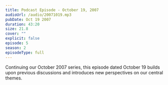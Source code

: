 ```yaml
---
title: Podcast Episode - October 19, 2007
audioUrl: /audio/20071019.mp3
pubDate: Oct 19 2007
duration: 43:20
size: 21.8
cover: ""
explicit: false
episode: 5
season: 2
episodeType: full
---
```

Continuing our October 2007 series, this episode dated October 19 builds upon previous discussions and introduces new perspectives on our central themes.
